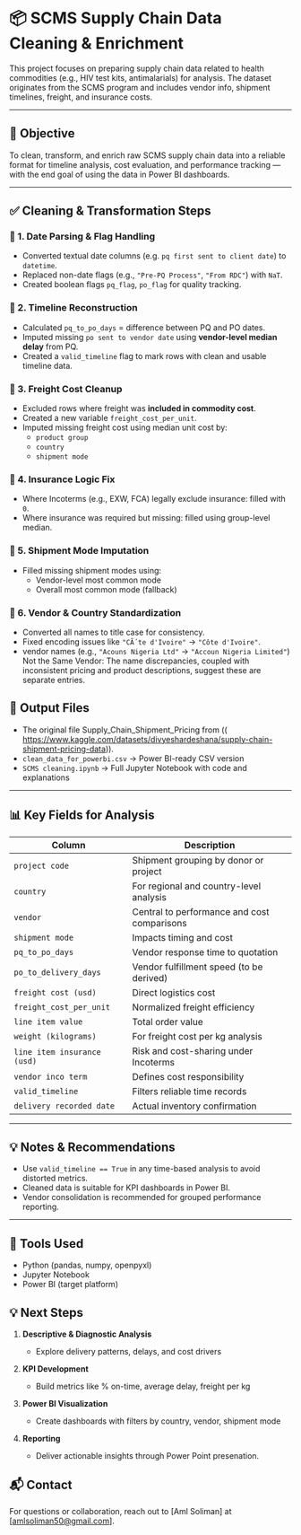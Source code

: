 
# 📦 SCMS Supply Chain Data Cleaning & Enrichment

This project focuses on preparing supply chain data related to health commodities (e.g., HIV test kits, antimalarials) for analysis. The dataset originates from the SCMS program and includes vendor info, shipment timelines, freight, and insurance costs.

---

## 🎯 Objective

To clean, transform, and enrich raw SCMS supply chain data into a reliable format for timeline analysis, cost evaluation, and performance tracking — with the end goal of using the data in Power BI dashboards.

---

## ✅ Cleaning & Transformation Steps

### 🔹 1. **Date Parsing & Flag Handling**
- Converted textual date columns (e.g. `pq first sent to client date`) to `datetime`.
- Replaced non-date flags (e.g., `"Pre-PQ Process"`, `"From RDC"`) with `NaT`.
- Created boolean flags `pq_flag`, `po_flag` for quality tracking.

### 🔹 2. **Timeline Reconstruction**
- Calculated `pq_to_po_days` = difference between PQ and PO dates.
- Imputed missing `po sent to vendor date` using **vendor-level median delay** from PQ.
- Created a `valid_timeline` flag to mark rows with clean and usable timeline data.

### 🔹 3. **Freight Cost Cleanup**
- Excluded rows where freight was **included in commodity cost**.
- Created a new variable `freight_cost_per_unit`.
- Imputed missing freight cost using median unit cost by:
  - `product group`
  - `country`
  - `shipment mode`

### 🔹 4. **Insurance Logic Fix**
- Where Incoterms (e.g., EXW, FCA) legally exclude insurance: filled with `0`.
- Where insurance was required but missing: filled using group-level median.

### 🔹 5. **Shipment Mode Imputation**
- Filled missing shipment modes using:
  - Vendor-level most common mode
  - Overall most common mode (fallback)

### 🔹 6. **Vendor & Country Standardization**
- Converted all names to title case for consistency.
- Fixed encoding issues like `"CÃ´te d'Ivoire"` → `"Côte d'Ivoire"`.
-  vendor names (e.g., `"Acouns Nigeria Ltd"` → `"Accoun Nigeria Limited"`) 
    Not the Same Vendor: The name discrepancies, coupled with inconsistent pricing and product descriptions, suggest these are separate entries.





## 📁 Output Files

- The original file Supply_Chain_Shipment_Pricing from (( https://www.kaggle.com/datasets/divyeshardeshana/supply-chain-shipment-pricing-data)).
- `clean_data_for_powerbi.csv` → Power BI-ready CSV version
- `SCMS cleaning.ipynb` → Full Jupyter Notebook with code and explanations

---

## 📊 Key Fields for Analysis

| Column                     | Description                                         |
|----------------------------|-----------------------------------------------------|
| `project code`             | Shipment grouping by donor or project               |
| `country`                  | For regional and country-level analysis             |
| `vendor`                   | Central to performance and cost comparisons         |
| `shipment mode`            | Impacts timing and cost                             |
| `pq_to_po_days`            | Vendor response time to quotation                   |
| `po_to_delivery_days`      | Vendor fulfillment speed (to be derived)            |
| `freight cost (usd)`       | Direct logistics cost                               |
| `freight_cost_per_unit`    | Normalized freight efficiency                       |
| `line item value`          | Total order value                                   |
| `weight (kilograms)`       | For freight cost per kg analysis                    |
| `line item insurance (usd)`| Risk and cost-sharing under Incoterms               |
| `vendor inco term`         | Defines cost responsibility                         |
| `valid_timeline`           | Filters reliable time records                       |
| `delivery recorded date`   | Actual inventory confirmation                       |

---


## 💡 Notes & Recommendations

- Use `valid_timeline == True` in any time-based analysis to avoid distorted metrics.
- Cleaned data is suitable for KPI dashboards in Power BI.
- Vendor consolidation is recommended for grouped performance reporting.

---

## 🧰 Tools Used

- Python (pandas, numpy, openpyxl)
- Jupyter Notebook
- Power BI (target platform)

## 💡 Next Steps


1. **Descriptive & Diagnostic Analysis**
   - Explore delivery patterns, delays, and cost drivers

2. **KPI Development**
   - Build metrics like % on-time, average delay, freight per kg

3. **Power BI Visualization**
   - Create dashboards with filters by country, vendor, shipment mode

4. **Reporting**
   - Deliver actionable insights through Power Point presenation.
  
  ## 📬 Contact

For questions or collaboration, reach out to [Aml Soliman] at [amlsoliman50@gmail.com].
